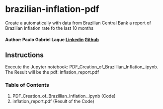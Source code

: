 # brazilian-inflation-pdf
Create a automatically with data from Brazilian Central Bank a report of Brazilian Inflation rate fo the last 10 months

#### Author: Paulo Gabriel Laque [Linkedin](https://www.linkedin.com/in/paulogabriellaque/) [Github](https://github.com/paulolaque)

## Instructions  <a name="installation"></a>
Execute the Jupyter notebook: PDF_Creation_of_Brazillian_Inflation_.ipynb.
The Result will be the pdf: inflation_report.pdf

### Table of Contents

1. PDF_Creation_of_Brazillian_Inflation_.ipynb (Code)
2. inflation_report.pdf (Result of the Code)
